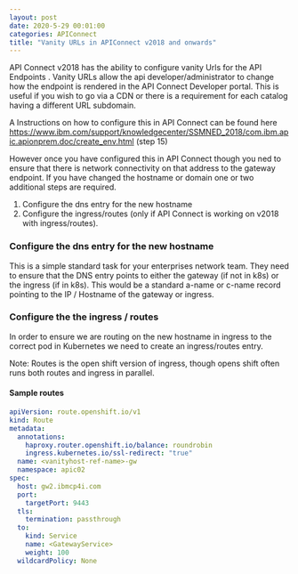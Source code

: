 ```yaml
---
layout: post
date: 2020-5-29 00:01:00
categories: APIConnect
title: "Vanity URLs in APIConnect v2018 and onwards"
---
```


API Connect v2018 has the ability to configure vanity Urls for the API Endpoints	. Vanity URLs allow the api developer/administrator to change how the endpoint is rendered in the API Connect Developer portal. This is useful if you wish to go via a CDN or there is a requirement for each catalog having a different URL subdomain.

<!--more-->
A
Instructions on how to configure this in API Connect can be found here  https://www.ibm.com/support/knowledgecenter/SSMNED_2018/com.ibm.apic.apionprem.doc/create_env.html (step 15)


However once you have configured this in API Connect though you ned to ensure that there is network connectivity on that address to the gateway endpoint.  If you have changed the hostname or domain one or two additional steps are required.
1. Configure the dns entry for the new hostname
2. Configure the ingress/routes (only if API Connect is working on v2018 with ingress/routes).


### Configure the dns entry for the new hostname
This is a simple standard task for your enterprises network team. They need to ensure that the DNS entry points to either the gateway (if not in k8s) or the ingress (if in k8s). This would be  a standard a-name or c-name record pointing to the IP / Hostname of the gateway or ingress.


### Configure the the ingress  / routes
In order to ensure we are routing on the new hostname in ingress to the correct pod in Kubernetes we need to create an ingress/routes entry.

Note: Routes is the open shift version of ingress, though opens shift often runs both routes and ingress in parallel.

#### Sample routes

```yaml
apiVersion: route.openshift.io/v1
kind: Route
metadata:
  annotations:
    haproxy.router.openshift.io/balance: roundrobin
    ingress.kubernetes.io/ssl-redirect: "true"
  name: <vanityhost-ref-name>-gw
  namespace: apic02
spec:
  host: gw2.ibmcp4i.com
  port:
    targetPort: 9443
  tls:
    termination: passthrough
  to:
    kind: Service
    name: <GatewayService>
    weight: 100
  wildcardPolicy: None
```
